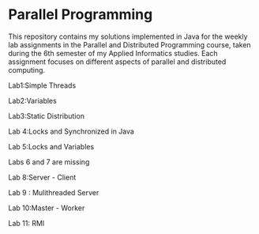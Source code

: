 # Parallel Programming
 This repository contains my solutions implemented in Java for the weekly lab assignments in the Parallel and Distributed Programming course, taken during the 6th semester of my Applied Informatics studies. Each assignment focuses on different aspects of parallel and distributed computing.
 
Lab1:Simple Threads

Lab2:Variables

Lab3:Static Distribution

Lab 4:Locks and Synchronized in Java

Lab 5:Locks and Variables

Labs 6 and 7 are missing

Lab 8:Server - Client

Lab 9 : Mulithreaded Server

Lab 10:Master - Worker

Lab 11: RMI
